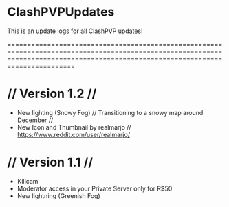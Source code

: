 # ClashPVPUpdates
This is an update logs for all ClashPVP updates!

===================================================================================================================================================================================
  
# // Version 1.2 //
+ New lighting (Snowy Fog) // Transitioning to a snowy map around December //
+ New Icon and Thumbnail by realmarjo // https://www.reddit.com/user/realmarjo/
  
# // Version 1.1 //
+ Killcam
+ Moderator access in your Private Server only for R$50
+ New lightning (Greenish Fog)
